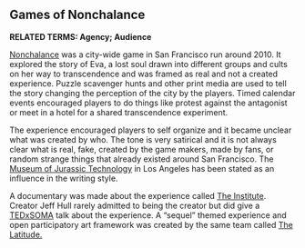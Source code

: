 ## Games of Nonchalance

**RELATED TERMS: Agency; Audience**

[Nonchalance](http://www.nonchalance.com/howtoplay.html) was a city-wide game in San Francisco run around 2010\. It explored the story of Eva, a lost soul drawn into different groups and cults on her way to transcendence and was framed as real and not a created experience. Puzzle scavenger hunts and other print media are used to tell the story changing the perception of the city by the players. Timed calendar events encouraged players to do things like protest against the antagonist or meet in a hotel for a shared transcendence experiment. 

The experience encouraged players to self organize and it became unclear what was created by who. The tone is very satirical and it is not always clear what is real, fake, created by the game makers, made by fans, or random strange things that already existed around San Francisco. The [Museum of Jurassic Technology](http://www.mjt.org/) in Los Angeles has been stated as an influence in the writing style.

A documentary was made about the experience called [The Institute](http://www.theinstitutemovie.com/). Creator Jeff Hull rarely admitted to being the creator but did give a [TEDxSOMA](https://www.youtube.com/watch?v=UsyybmZFmXg) talk about the experience. A “sequel” themed experience and open participatory art framework was created by the same team called [The Latitude.](https://thelatitude.com/book/1)

